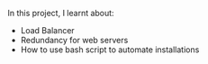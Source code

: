 In this project, I learnt about:


* Load Balancer
* Redundancy for web servers
* How to use bash script to automate installations
